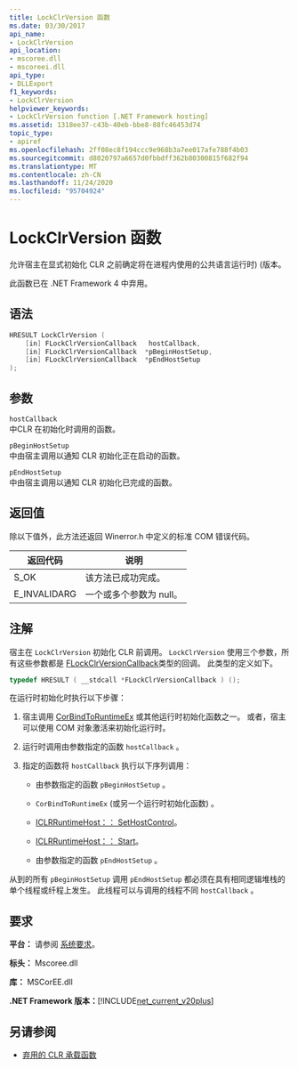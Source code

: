 ```yaml
---
title: LockClrVersion 函数
ms.date: 03/30/2017
api_name:
- LockClrVersion
api_location:
- mscoree.dll
- mscoreei.dll
api_type:
- DLLExport
f1_keywords:
- LockClrVersion
helpviewer_keywords:
- LockClrVersion function [.NET Framework hosting]
ms.assetid: 1318ee37-c43b-40eb-bbe8-88fc46453d74
topic_type:
- apiref
ms.openlocfilehash: 2ff08ec8f194ccc9e968b3a7ee017afe788f4b03
ms.sourcegitcommit: d8020797a6657d0fbbdff362b80300815f682f94
ms.translationtype: MT
ms.contentlocale: zh-CN
ms.lasthandoff: 11/24/2020
ms.locfileid: "95704924"
---
```

# <a name="lockclrversion-function"></a>LockClrVersion 函数

允许宿主在显式初始化 CLR 之前确定将在进程内使用的公共语言运行时)  (版本。  
  
 此函数已在 .NET Framework 4 中弃用。  
  
## <a name="syntax"></a>语法  
  
```cpp  
HRESULT LockClrVersion (  
    [in] FLockClrVersionCallback   hostCallback,  
    [in] FLockClrVersionCallback  *pBeginHostSetup,  
    [in] FLockClrVersionCallback  *pEndHostSetup  
);  
```  
  
## <a name="parameters"></a>参数  

 `hostCallback`  
 中CLR 在初始化时调用的函数。  
  
 `pBeginHostSetup`  
 中由宿主调用以通知 CLR 初始化正在启动的函数。  
  
 `pEndHostSetup`  
 中由宿主调用以通知 CLR 初始化已完成的函数。  
  
## <a name="return-value"></a>返回值  

 除以下值外，此方法还返回 Winerror.h 中定义的标准 COM 错误代码。  
  
|返回代码|说明|  
|-----------------|-----------------|  
|S_OK|该方法已成功完成。|  
|E_INVALIDARG|一个或多个参数为 null。|  
  
## <a name="remarks"></a>注解  

 宿主在 `LockClrVersion` 初始化 CLR 前调用。 `LockClrVersion` 使用三个参数，所有这些参数都是 [FLockClrVersionCallback](flockclrversioncallback-function-pointer.md)类型的回调。 此类型的定义如下。  
  
```cpp  
typedef HRESULT ( __stdcall *FLockClrVersionCallback ) ();  
```  
  
 在运行时初始化时执行以下步骤：  
  
1. 宿主调用 [CorBindToRuntimeEx](corbindtoruntimeex-function.md) 或其他运行时初始化函数之一。 或者，宿主可以使用 COM 对象激活来初始化运行时。  
  
2. 运行时调用由参数指定的函数 `hostCallback` 。  
  
3. 指定的函数将 `hostCallback` 执行以下序列调用：  
  
    - 由参数指定的函数 `pBeginHostSetup` 。  
  
    - `CorBindToRuntimeEx` (或另一个运行时初始化函数) 。  
  
    - [ICLRRuntimeHost：： SetHostControl](iclrruntimehost-sethostcontrol-method.md)。  
  
    - [ICLRRuntimeHost：： Start](iclrruntimehost-start-method.md)。  
  
    - 由参数指定的函数 `pEndHostSetup` 。  
  
 从到的所有 `pBeginHostSetup` 调用 `pEndHostSetup` 都必须在具有相同逻辑堆栈的单个线程或纤程上发生。 此线程可以与调用的线程不同 `hostCallback` 。  
  
## <a name="requirements"></a>要求  

 **平台：** 请参阅 [系统要求](../../get-started/system-requirements.md)。  
  
 **标头：** Mscoree.dll  
  
 **库：** MSCorEE.dll  
  
 **.NET Framework 版本：**[!INCLUDE[net_current_v20plus](../../../../includes/net-current-v20plus-md.md)]  
  
## <a name="see-also"></a>另请参阅

- [弃用的 CLR 承载函数](deprecated-clr-hosting-functions.md)
